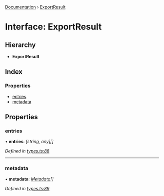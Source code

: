 [Documentation](../README.md) › [ExportResult](exportresult.md)

# Interface: ExportResult

## Hierarchy

* **ExportResult**

## Index

### Properties

* [entries](exportresult.md#entries)
* [metadata](exportresult.md#metadata)

## Properties

###  entries

• **entries**: *[string, any][]*

*Defined in [types.ts:88](https://github.com/badbatch/cachemap/blob/29323d9/packages/core/src/types.ts#L88)*

___

###  metadata

• **metadata**: *[Metadata](metadata.md)[]*

*Defined in [types.ts:89](https://github.com/badbatch/cachemap/blob/29323d9/packages/core/src/types.ts#L89)*
